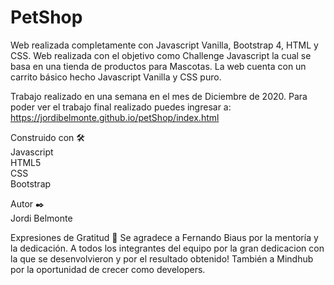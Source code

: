 <h1>PetShop</h1>

Web realizada completamente con Javascript Vanilla, Bootstrap 4, HTML y CSS. Web realizada con el objetivo como Challenge Javascript la cual se basa en una tienda de productos para Mascotas. La web cuenta con un carrito básico hecho Javascript Vanilla y CSS puro.

Trabajo realizado en una semana en el mes de Diciembre de 2020.
Para poder ver el trabajo final realizado puedes ingresar a: https://jordibelmonte.github.io/petShop/index.html

Construido con 🛠️<br>
Javascript<br>
HTML5<br>
CSS<br>
Bootstrap

Autor ✒️<br>
Jordi Belmonte

Expresiones de Gratitud 🎁
Se agradece a Fernando Biaus por la mentoría y la dedicación.
A todos los integrantes del equipo por la gran dedicacion con la que se desenvolvieron y por el resultado obtenido!
También a Mindhub por la oportunidad de crecer como developers.



